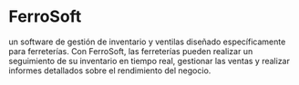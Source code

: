 # FerroSoft
un software de gestión de inventario y ventilas diseñado específicamente para ferreterías. Con FerroSoft, las ferreterías pueden realizar un seguimiento de su inventario en tiempo real, gestionar las ventas y realizar informes detallados sobre el rendimiento del negocio.
